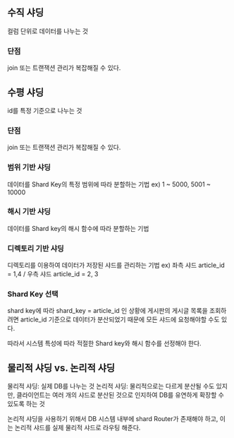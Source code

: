## 수직 샤딩 
컬럼 단위로 데이터를 나누는 것
### 단점
join 또는 트랜잭션 관리가 복잡해질 수 있다.
## 수평 샤딩
id를 특정 기준으로 나누는 것
### 단점
join 또는 트랜잭션 관리가 복잡해질 수 있다.
### 범위 기반 샤딩
데이터를 Shard Key의 특정 범위에 따라 분할하는 기법
ex) 1 ~ 5000, 5001 ~ 10000
### 해시 기반 샤딩
데이터를 Shard key의 해시 함수에 따라 분할하는 기법
### 디렉토리 기반 샤딩
디렉토리를 이용하여 데이터가 저장된 샤드를 관리하는 기법
ex) 좌측 샤드 article_id = 1,4 / 우측 샤드 article_id = 2, 3
### Shard Key 선택
shard key에 따라 shard_key = article_id 인 상황에 게시판의 게시글 목록을 조회하려면 article_id 기준으로 데이터가 분산되었기 때문에 모든 샤드에 요청해야할 수도 있다.

따라서 시스템 특성에 따라 적절한 Shard key와 해시 함수를 선정해야 한다.
## 물리적 샤딩 vs. 논리적 샤딩
물리적 샤딩: 실제 DB를 나누는 것
논리적 샤딩: 물리적으로는 다르게 분산될 수도 있지만, 클라이언트는 여러 개의 샤드로 분산된 것으로 인지하여 DB를 유연하게 확장할 수 있도록 하는 것

논리적 샤딩을 사용하기 위해서 DB 시스템 내부에 shard Router가 존재해야 하고, 이는 논리적 샤드를 실제 물리적 샤드로 라우팅 해준다.